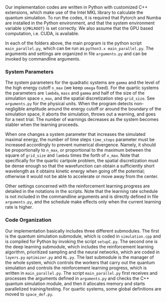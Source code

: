 Our implementation codes are written in Python with customized C++ extensions, which make use of the Intel MKL library to calculate the quantum simulation. To run the codes, it is required that Pytorch and Numba are installed in the Python environment, and that the system environment variable ```${MKLROOT}``` is set correctly.
We also assume that the GPU based computation, i.e. CUDA, is available. 

In each of the folders above, the main program is the python script ```main_parallel.py```, which can be run as ```python3.x main_parallel.py```. The arguments and settings are organized in file ```arguments.py``` and can be invoked by commandline arguments.

### System Parameters
The system parameters for the quadratic systems are ```gamma``` and the level of the high energy cutoff ```n_max``` (we keep ```omega``` fixed). For the quartic systems the parameters are ```lambda```, ```mass``` and ```gamma``` and half of the size of the simulation space ```x_max```, and the spatial discretization step ```grid_size```. See ```arguments.py``` for the physical units. When the program detects non-negligible amplitude around the energy cutoff or around the boundary of the simulation space, it aborts the simulation, throws out a warning, and goes for a next trial. The number of warnings decreases as the system becomes stabler when the learning proceeds. 

When one changes a system parameter that increases the simulated maximal energy, the number of time steps ```time_steps``` parameter must be increased accordingly to prevent numerical divergence. Namely, it should be proportionally to ```n_max```, or proportional to the maximum between the square of ```grid_size``` and ```lambda``` times the forth of ```x_max```. Note that specifically for the quartic cartpole problem, the spatial discretization must be dense enough so that the wavefunction can obtain a sufficiently short wavelength as it obtains kinetic energy when going off the potential; otherwise it would not be able to accelerate or move away from the center.

Other settings concerned with the reinforcement learning progress are detailed in the notations in the scripts. Note that the learning rate schedule is not included in the commandline arguments and is directly defined in file ```arguments.py```, and the schedule make effects only when the current learning rate is higher.

### Code Organization
Our implementation basically includes three different submodules. The first is the quantum simulation submodule, which is coded in ```simulation.cpp``` and is compiled for Python by invoking the script ```setupC.py```. The second one is the deep learning submodule, which includes the reinforcement learning algorithm, prioritized sampling and the neural networks, which are coded in ```layers.py``` ```optimizer.py``` and ```RL.py```. The last submodule is the manager of the whole system, which controls the workers that carry out the quantum simulation and controls the reinforcement learning progress, which is written in ```main_parallel.py```. 
The script ```main_parallel.py``` first receives and processes the arguments defined in ```arguments.py``` and checks the C++ quantum simulation module, and then it allocates memory and starts parallelized training/testing. For quartic systems, some global definitions are moved to ```space_def.py```.
